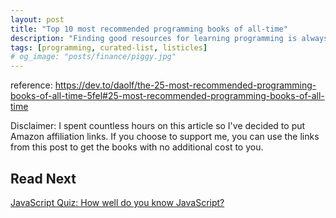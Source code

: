 ```yaml
---
layout: post
title: "Top 10 most recommended programming books of all-time"
description: "Finding good resources for learning programming is always tricky. I have created this list of top programming books to help you narrow down your search and grab your favorite one today."
tags: [programming, curated-list, listicles]
# og_image: "posts/finance/piggy.jpg"
---
```


<!-- {% include image.html path="posts/finance/piggy.jpg" path-detail="posts/finance/piggy.jpg" alt="Make Passive Income" %} -->

reference: https://dev.to/daolf/the-25-most-recommended-programming-books-of-all-time-5fel#25-most-recommended-programming-books-of-all-time

Disclaimer: I spent countless hours on this article so I've decided to put Amazon affiliation links. If you choose to support me, you can use the links from this post to get the books with no additional cost to you.



## Read Next

[JavaScript Quiz: How well do you know JavaScript?](/posts/javascript-quiz)